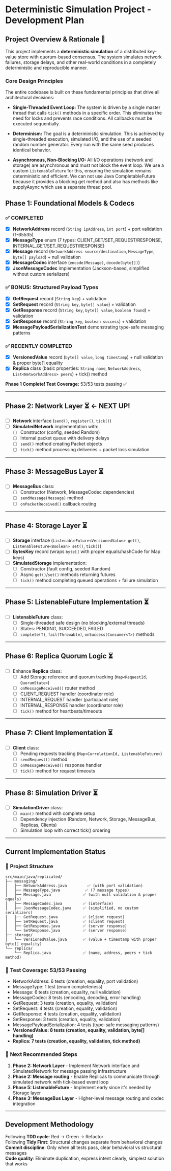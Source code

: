 # Deterministic Simulation Project - Development Plan

## Project Overview & Rationale 🎯

This project implements a **deterministic simulation** of a distributed key-value store with quorum-based consensus. The system simulates network failures, storage delays, and other real-world conditions in a completely deterministic and reproducible manner.

### **Core Design Principles**

The entire codebase is built on these fundamental principles that drive all architectural decisions:

* **Single-Threaded Event Loop:** The system is driven by a single master thread that calls `tick()` methods in a specific order. This eliminates the need for locks and prevents race conditions. All callbacks must be executed sequentially.

* **Determinism:** The goal is a deterministic simulation. This is achieved by single-threaded execution, simulated I/O, and the use of a seeded random number generator. Every run with the same seed produces identical behavior.

* **Asynchronous, Non-Blocking I/O:** All I/O operations (network and storage) are asynchronous and must not block the event loop. We use a custom `ListenableFuture` for this, ensuring the simulation remains deterministic and efficient.  We can not use Java CompletableFuture because it provides a blocking get method and also has methods like supplyAsync which use a separate thread pool.



## Phase 1: Foundational Models & Codecs

### ✅ **COMPLETED** 
- [x] **NetworkAddress** record (`String ipAddress`, `int port`) + port validation (1-65535)
- [x] **MessageType** enum (7 types: CLIENT_GET/SET_REQUEST/RESPONSE, INTERNAL_GET/SET_REQUEST/RESPONSE)  
- [x] **Message** record (`NetworkAddress source/destination`, `MessageType`, `byte[] payload`) + null validation
- [x] **MessageCodec** interface (`encode(Message)`, `decode(byte[])`)
- [x] **JsonMessageCodec** implementation (Jackson-based, simplified without custom serializers)

### ✅ **BONUS: Structured Payload Types**
- [x] **GetRequest** record (`String key`) + validation
- [x] **SetRequest** record (`String key`, `byte[] value`) + validation  
- [x] **GetResponse** record (`String key`, `byte[] value`, `boolean found`) + validation
- [x] **SetResponse** record (`String key`, `boolean success`) + validation
- [x] **MessagePayloadSerializationTest** demonstrating type-safe messaging patterns

### ✅ **RECENTLY COMPLETED**
- [x] **VersionedValue** record (`byte[] value`, `long timestamp`) + null validation & proper byte[] equality
- [x] **Replica** class (basic properties: `String name`, `NetworkAddress`, `List<NetworkAddress> peers`) + tick() method

**Phase 1 Complete! Test Coverage:** 53/53 tests passing ✅

---

## Phase 2: Network Layer ⏳ **← NEXT UP!**

- [ ] **Network** interface (`send()`, `register()`, `tick()`)
- [ ] **SimulatedNetwork** implementation with:
  - [ ] Constructor (config, seeded Random)
  - [ ] Internal packet queue with delivery delays
  - [ ] `send()` method creating Packet objects  
  - [ ] `tick()` method processing deliveries + packet loss simulation

---

## Phase 3: MessageBus Layer ⏳

- [ ] **MessageBus** class:
  - [ ] Constructor (Network, MessageCodec dependencies)
  - [ ] `sendMessage(Message)` method
  - [ ] `onPacketReceived()` callback routing

---

## Phase 4: Storage Layer ⏳

- [ ] **Storage** interface (`ListenableFuture<VersionedValue> get()`, `ListenableFuture<Boolean> set()`, `tick()`)
- [ ] **BytesKey** record (wraps `byte[]` with proper equals/hashCode for Map keys)
- [ ] **SimulatedStorage** implementation:
  - [ ] Constructor (fault config, seeded Random)
  - [ ] Async `get()`/`set()` methods returning futures
  - [ ] `tick()` method completing queued operations + failure simulation

---

## Phase 5: ListenableFuture Implementation ⏳

- [ ] **ListenableFuture<T>** class:
  - [ ] Single-threaded safe design (no blocking/external threads)
  - [ ] States: PENDING, SUCCEEDED, FAILED
  - [ ] `complete(T)`, `fail(Throwable)`, `onSuccess(Consumer<T>)` methods

---

## Phase 6: Replica Quorum Logic ⏳  

- [ ] Enhance **Replica** class:
  - [ ] Add Storage reference and quorum tracking (`Map<RequestId, QuorumState>`)
  - [ ] `onMessageReceived()` router method
  - [ ] CLIENT_REQUEST handler (coordinator role)
  - [ ] INTERNAL_REQUEST handler (participant role) 
  - [ ] INTERNAL_RESPONSE handler (coordinator role)
  - [ ] `tick()` method for heartbeats/timeouts

---

## Phase 7: Client Implementation ⏳

- [ ] **Client** class:
  - [ ] Pending requests tracking (`Map<CorrelationId, ListenableFuture>`)
  - [ ] `sendRequest()` method 
  - [ ] `onMessageReceived()` response handler
  - [ ] `tick()` method for request timeouts

---

## Phase 8: Simulation Driver ⏳

- [ ] **SimulationDriver** class:
  - [ ] `main()` method with complete setup
  - [ ] Dependency injection (Random, Network, Storage, MessageBus, Replicas, Clients)
  - [ ] Simulation loop with correct tick() ordering

---

## Current Implementation Status

### 📁 **Project Structure**
```
src/main/java/replicated/
├── messaging/
│   ├── NetworkAddress.java         ✅ (with port validation)
│   ├── MessageType.java           ✅ (7 message types)  
│   ├── Message.java              ✅ (with null validation & proper equals)
│   ├── MessageCodec.java         ✅ (interface)
│   ├── JsonMessageCodec.java     ✅ (simplified, no custom serializers)
│   ├── GetRequest.java           ✅ (client request)
│   ├── SetRequest.java           ✅ (client request)  
│   ├── GetResponse.java          ✅ (server response)
│   └── SetResponse.java          ✅ (server response)
├── storage/
│   └── VersionedValue.java       ✅ (value + timestamp with proper byte[] equality)
└── replica/
    └── Replica.java              ✅ (name, address, peers + tick method)
```

### 🧪 **Test Coverage: 53/53 Passing**
- NetworkAddress: 6 tests (creation, equality, port validation)
- MessageType: 1 test (enum completeness)
- Message: 6 tests (creation, equality, null validation)  
- MessageCodec: 8 tests (encoding, decoding, error handling)
- GetRequest: 3 tests (creation, equality, validation)
- SetRequest: 4 tests (creation, equality, validation)
- GetResponse: 4 tests (creation, equality, validation)  
- SetResponse: 3 tests (creation, equality, validation)
- MessagePayloadSerialization: 4 tests (type-safe messaging patterns)
- **VersionedValue: 8 tests (creation, equality, validation, byte[] handling)**
- **Replica: 7 tests (creation, equality, validation, tick method)**

### 🚀 **Next Recommended Steps**
1. **Phase 2: Network Layer** - Implement Network interface and SimulatedNetwork for message passing infrastructure
2. **Phase 2: Message routing** - Enable Replicas to communicate through simulated network with tick-based event loop  
3. **Phase 5: ListenableFuture** - Implement early since it's needed by Storage layer
4. **Phase 3: MessageBus Layer** - Higher-level message routing and codec integration

---

## Development Methodology

Following **TDD cycle**: Red → Green → Refactor  
Following **Tidy First**: Structural changes separate from behavioral changes  
**Commit discipline**: Only when all tests pass, clear behavioral vs structural messages  
**Code quality**: Eliminate duplication, express intent clearly, simplest solution that works 